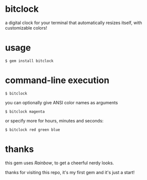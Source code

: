 # bitclock
a digital clock for your terminal that automatically resizes itself, with customizable colors!

# usage
```
$ gem install bitclock
```

# command-line execution
```
$ bitclock
```
you can optionally give ANSI color names as arguments
```
$ bitclock magenta
```
or specify more for hours, minutes and seconds:
```
$ bitclock red green blue
```

# thanks
this gem uses *Rainbow*, to get a cheerful nerdy looks.

thanks for visiting this repo, it's my first gem and it's just a start!

